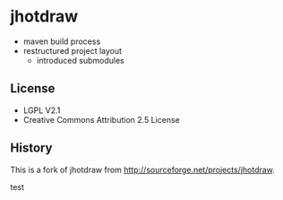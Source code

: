 # jhotdraw

* maven build process
* restructured project layout
  * introduced submodules

## License

* LGPL V2.1
* Creative Commons Attribution 2.5 License

## History 

This is a fork of jhotdraw from http://sourceforge.net/projects/jhotdraw.

test
